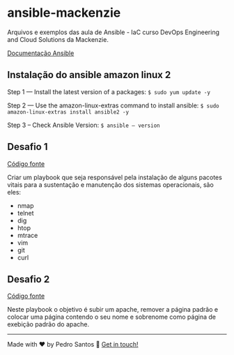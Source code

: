 # ansible-mackenzie
Arquivos e exemplos das aula de Ansible - IaC curso DevOps Engineering and Cloud Solutions da Mackenzie.

[Documentação Ansible](https://docs.ansible.com/ansible/latest/index.html)

## Instalação do ansible amazon linux 2

Step 1 — Install the latest version of a packages: 
`$ sudo yum update -y`

Step 2 — Use the amazon-linux-extras command to install ansible: 
`$ sudo amazon-linux-extras install ansible2 -y`

Step 3 – Check Ansible Version: 
`$ ansible — version`

## Desafio 1
[Código fonte](desafios/install_packages_utils.yml)

Criar um playbook que seja responsável pela instalação de alguns pacotes vitais para a sustentação e manutenção dos sistemas operacionais, são eles:

* nmap
* telnet
* dig
* htop
* mtrace
* vim
* git
* curl

## Desafio 2
[Código fonte](desafios/install_apache_rename.yml)

Neste playbook o objetivo é subir um apache, remover a página padrão e colocar uma página contendo o seu nome e sobrenome como página de exebição padrão do apache.

---

Made with ♥ by Pedro Santos :wave: [Get in touch!](https://www.linkedin.com/in/santospedroh/)
